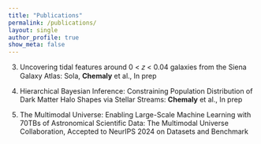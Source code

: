 ```yaml
---
title: "Publications"
permalink: /publications/
layout: single
author_profile: true
show_meta: false
---
```


3. Uncovering tidal features around 0 < 𝑧 < 0.04 galaxies from the Siena Galaxy Atlas: Sola, **Chemaly** et al., In prep

2. Hierarchical Bayesian Inference: Constraining Population Distribution of Dark Matter Halo Shapes via Stellar Streams: **Chemaly** et al., In prep

1. The Multimodal Universe: Enabling Large-Scale Machine Learning with 70TBs of Astronomical Scientific Data: The Multimodal Universe Collaboration, Accepted to NeurIPS 2024 on Datasets and Benchmark